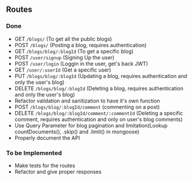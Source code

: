 ## Routes

### Done

- GET `/blogs/` (To get all the public blogs)
- POST `/blogs/` (Posting a blog, requires authentication)
- GET `/blogs/blog/:blogId` (To get a specific blog)
- POST `/user/signup` (Signing Up the user)
- POST `/user/login` (Loggin in the user, get's back JWT)
- GET `/user/:userId` (Get a specific user)
- PUT `/blogs/blog/:blogId` (Updating a blog, requires authentication and only the user's blog)
- DELETE `/blogs/blog/:blogId` (Deleting a blog, requires authentication and only the user's blog)
- Refactor validation and sanitization to have it's own function
- POST `/blogs/blog/:blogId/comment` (commenting on a post)
- DELETE `/blogs/blog/:blogId/comment/:commentId` (Deleting a specific comment, requires authentication and only on user's blog comments)
- Use Query Parameter for blog pagination and limitation(Lookup countDocuments(), .skip() and .limit() in mongoose)
- Properly document the API

### To be Implemented

- Make tests for the routes
- Refactor and give proper responses
